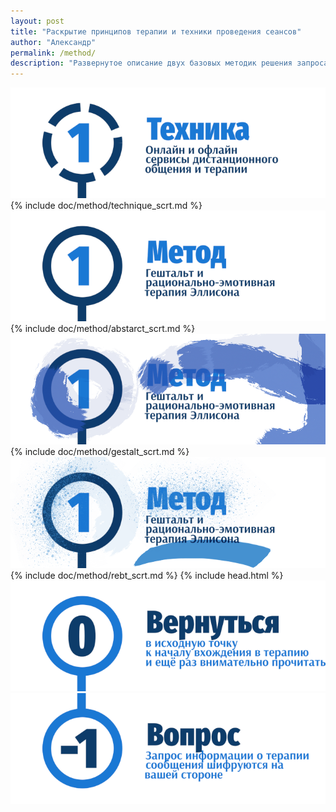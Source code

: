 ```yaml
---
layout: post
title: "Раскрытие принципов терапии и техники проведения сеансов"
author: "Александр"
permalink: /method/
description: "Развернутое описание двух базовых методик решения запроса клиента: рационально эмотивной-терапиии и гештальт-терапии, которые могут дополняться производными техниками психотерапии"
---
```

<a href="/technique/">![Онлайн оффлайн сервисы обмена сообщениями](/_img/11.png)</a>
{% include doc/method/technique_scrt.md %}
<a href="/abstract/">![Гештальт, рационально-эмотивная терапия Эллисона, РЭТ](/_img/1.png)</a>
{% include doc/method/abstarct_scrt.md %}
<a href="/gestalt/">![Гештальт](/_img/11-1.png)</a>
{% include doc/method/gestalt_scrt.md %}
<a href="/rebt/">![Рационально-эмотивная терапия](/_img/11-2.png)</a>
{% include doc/method/rebt_scrt.md %}
{% include head.html %}
<a href="/">![Psychotherapy for Russian-speaking IT professionals](/_img/0.png)</a>
<a href="https://bit.ly/3yhBEb4" target=_blank>![Вопросы ответы для пациента психотерапевта](/_img/-1.png)</a>
